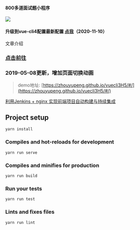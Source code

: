 #### 800多道面试题小程序
![](https://tva1.sinaimg.cn/large/008i3skNgy1gsx0qo4qvqj30by0byq3h.jpg)


#### 升级到vue-cli4配置最新配置 [点我](https://github.com/zhouyupeng/vue-cli3-H5/tree/0.0.1)（2020-11-10）



文章介绍

### [点击前往](https://juejin.im/post/5cbf32bc6fb9a03236393379)

### 2019-05-08更新，增加页面切换动画

> demo地址: [https://zhouyupeng.github.io/vuecli3H5/#/](https://zhouyupeng.github.io/vuecli3H5/#/)

[利用Jenkins + nginx 实现前端项目自动构建与持续集成](https://juejin.im/post/5cde525b51882525f77dc0e9)

## Project setup
```
yarn install
```

### Compiles and hot-reloads for development
```
yarn run serve
```

### Compiles and minifies for production
```
yarn run build
```

### Run your tests
```
yarn run test
```
### Lints and fixes files
```
yarn run lint
```
